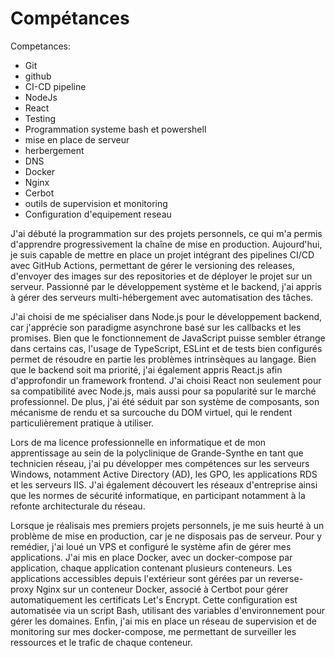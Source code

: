 # Compétances

Competances:

- Git
- github
- CI-CD pipeline
- NodeJs
- React
- Testing
- Programmation systeme bash et powershell
- mise en place de serveur
- herbergement
- DNS
- Docker
- Nginx
- Cerbot
- outils de supervision et monitoring
- Configuration d'equipement reseau

J'ai débuté la programmation sur des projets personnels, ce qui m'a permis d'apprendre progressivement la chaîne de mise en production.
Aujourd'hui, je suis capable de mettre en place un projet intégrant des pipelines CI/CD avec GitHub Actions, permettant de gérer le versioning des releases, d'envoyer des images sur des repositories et de déployer le projet sur un serveur.
Passionné par le développement système et le backend, j'ai appris à gérer des serveurs multi-hébergement avec automatisation des tâches.

J'ai choisi de me spécialiser dans Node.js pour le développement backend, car j'apprécie son paradigme asynchrone basé sur les callbacks et les promises. Bien que le fonctionnement de JavaScript puisse sembler étrange dans certains cas, l'usage de TypeScript, ESLint et de tests bien configurés permet de résoudre en partie les problèmes intrinsèques au langage.
Bien que le backend soit ma priorité, j'ai également appris React.js afin d'approfondir un framework frontend. J'ai choisi React non seulement pour sa compatibilité avec Node.js, mais aussi pour sa popularité sur le marché professionnel. De plus, j'ai été séduit par son système de composants, son mécanisme de rendu et sa surcouche du DOM virtuel, qui le rendent particulièrement pratique à utiliser.

Lors de ma licence professionnelle en informatique et de mon apprentissage au sein de la polyclinique de Grande-Synthe en tant que technicien réseau, j'ai pu développer mes compétences sur les serveurs Windows, notamment Active Directory (AD), les GPO, les applications RDS et les serveurs IIS. J'ai également découvert les réseaux d'entreprise ainsi que les normes de sécurité informatique, en participant notamment à la refonte architecturale du réseau.

Lorsque je réalisais mes premiers projets personnels, je me suis heurté à un problème de mise en production, car je ne disposais pas de serveur. Pour y remédier, j'ai loué un VPS et configuré le système afin de gérer mes applications.
J'ai mis en place Docker, avec un docker-compose par application, chaque application contenant plusieurs conteneurs. Les applications accessibles depuis l'extérieur sont gérées par un reverse-proxy Nginx sur un conteneur Docker, associé à Certbot pour gérer automatiquement les certificats Let's Encrypt. Cette configuration est automatisée via un script Bash, utilisant des variables d'environnement pour gérer les domaines.
Enfin, j'ai mis en place un réseau de supervision et de monitoring sur mes docker-compose, me permettant de surveiller les ressources et le trafic de chaque conteneur.
